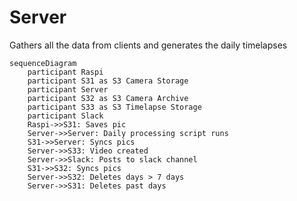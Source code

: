 # Server

Gathers all the data from clients and generates the daily timelapses

```mermaid
sequenceDiagram
    participant Raspi
    participant S31 as S3 Camera Storage
    participant Server
    participant S32 as S3 Camera Archive
    participant S33 as S3 Timelapse Storage
    participant Slack
    Raspi->>S31: Saves pic
    Server->>Server: Daily processing script runs
    S31->>Server: Syncs pics
    Server->>S33: Video created
    Server->>Slack: Posts to slack channel
    S31->>S32: Syncs pics
    Server->>S32: Deletes days > 7 days
    Server->>S31: Deletes past days
```
